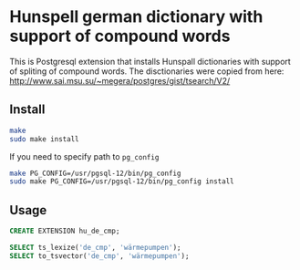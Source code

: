 # Hunspell german dictionary with support of compound words

This is Postgresql extension that installs Hunspall dictionaries with support of spliting of compound words.
The disctionaries were copied from here: http://www.sai.msu.su/~megera/postgres/gist/tsearch/V2/

## Install

```bash
make
sudo make install
```

If you need to specify path to `pg_config`
```bash
make PG_CONFIG=/usr/pgsql-12/bin/pg_config
sudo make PG_CONFIG=/usr/pgsql-12/bin/pg_config install
```

## Usage

```sql
CREATE EXTENSION hu_de_cmp;

SELECT ts_lexize('de_cmp', 'wärmepumpen');
SELECT to_tsvector('de_cmp', 'wärmepumpen');
```
